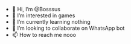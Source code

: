 - 👋 Hi, I’m @Bosssus
- 👀 I’m interested in games 
- 🌱 I’m currently learning nothing 
- 💞️ I’m looking to collaborate on WhatsApp bot
- 📫 How to reach me nooo

<!---
Bosssus/Bosssus is a ✨ special ✨ repository because its `README.md` (this file) appears on your GitHub profile.
You can click the Preview link to take a look at your changes.
--->
